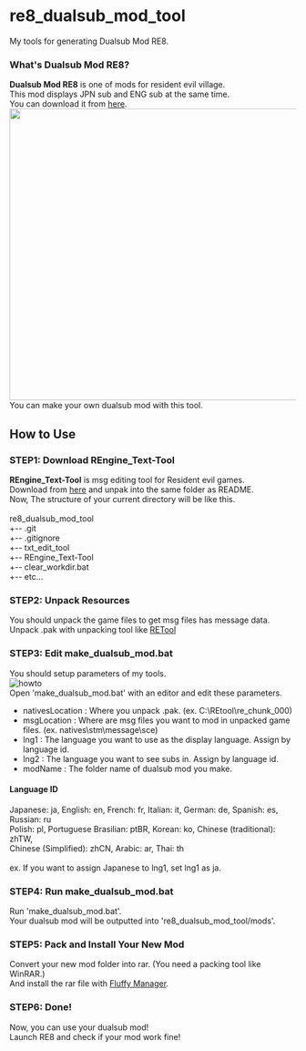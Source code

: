 # re8_dualsub_mod_tool
My tools for generating Dualsub Mod RE8.

### What's Dualsub Mod RE8?
**Dualsub Mod RE8** is one of mods for resident evil village. <br>
This mod displays JPN sub and ENG sub at the same time.<br>
You can download it from [here](https://www.nexusmods.com/residentevilvillage/mods/82).<br>
<img src="https://staticdelivery.nexusmods.com/mods/3669/images/82/82-1621313421-1666838186.jpeg" width="512"><br>
You can make your own dualsub mod with this tool.

## How to Use
### STEP1: Download REngine_Text-Tool
**REngine_Text-Tool** is msg editing tool for Resident evil games.<br>
Download from [here](https://zenhax.com/viewtopic.php?t=13337) and unpak into the same folder as README. <br>
Now, The structure of your current directory will be like this.<br>
<br>
re8_dualsub_mod_tool<br>
+-- .git<br>
+-- .gitignore<br>
+-- txt_edit_tool<br>
+-- REngine_Text-Tool<br>
+-- clear_workdir.bat<br>
+-- etc...<br>

### STEP2: Unpack Resources
You should unpack the game files to get msg files has message data.<br>
Unpack .pak with unpacking tool like [RETool](https://residentevilmodding.boards.net/thread/10567/pak-tex-editing-tool)

### STEP3: Edit make_dualsub_mod.bat
You should setup parameters of my tools.<br>
![howto](https://user-images.githubusercontent.com/69258547/119158385-1dec9400-ba91-11eb-8884-e434aad3f5cf.png)<br>
Open 'make_dualsub_mod.bat' with an editor and edit these parameters.
- nativesLocation : Where you unpack .pak. (ex. C:\REtool\re_chunk_000)
- msgLocation : Where are msg files you want to mod in unpacked game files. (ex. natives\stm\message\sce) 
- lng1 : The language you want to use as the display language. Assign by language id.
- lng2 : The language you want to see subs in. Assign by language id.
- modName : The folder name of dualsub mod you make.

#### Language ID
Japanese: ja, English: en, French: fr, Italian: it, German: de, Spanish: es, Russian: ru<br>
Polish: pl, Portuguese Brasilian: ptBR, Korean: ko, Chinese (traditional): zhTW,<br>
Chinese (Simplified): zhCN, Arabic: ar, Thai: th<br>
<br>
ex. If you want to assign Japanese to lng1, set lng1 as ja.
### STEP4: Run make_dualsub_mod.bat
Run 'make_dualsub_mod.bat'.<br>
Your dualsub mod will be outputted into 're8_dualsub_mod_tool/mods'.

### STEP5: Pack and Install Your New Mod
Convert your new mod folder into rar. (You need a packing tool like WinRAR.)<br>
And install the rar file with [Fluffy Manager](https://www.nexusmods.com/residentevilvillage/mods/18).

### STEP6: Done!
Now, you can use your dualsub mod!<br>
Launch RE8 and check if your mod work fine!
